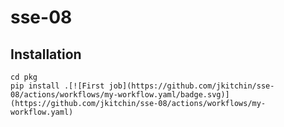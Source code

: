 # sse-08

## Installation
    cd pkg
    pip install .[![First job](https://github.com/jkitchin/sse-08/actions/workflows/my-workflow.yaml/badge.svg)](https://github.com/jkitchin/sse-08/actions/workflows/my-workflow.yaml)
